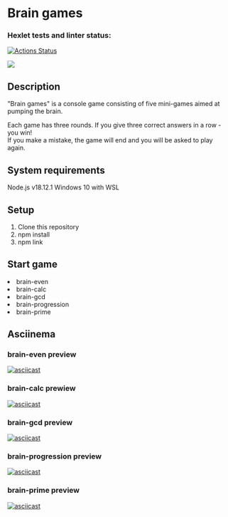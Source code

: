 <h1>Brain games</h1>

### Hexlet tests and linter status:

[![Actions Status](https://github.com/Savelyii/frontend-project-44/workflows/hexlet-check/badge.svg)](https://github.com/Savelyii/frontend-project-44/actions)

<a href="https://codeclimate.com/github/Savelyii/frontend-project-44/maintainability"><img src="https://api.codeclimate.com/v1/badges/e58d0f3d88c77708c7a5/maintainability" /></a>

<h2>Description</h2>
"Brain games" is a console game consisting of five mini-games aimed at pumping the brain.

Each game has three rounds. If you give three correct answers in a row - you win!  
If you make a mistake, the game will end and you will be asked to play again.

<h2>System requirements</h2>
Node.js v18.12.1
Windows 10 with WSL

<h2>Setup</h2>

1. Сlone this repository
2. npm install
3. npm link

<h2>Start game</h2>
<li>brain-even</li>
<li>brain-calc</li>
<li>brain-gcd</li>
<li>brain-progression</li>
<li>brain-prime</li>

<h2>Asciinema</h2>

<h3>brain-even preview</h3>

[![asciicast](https://asciinema.org/a/mUDj6S6oKKu4ZW7b4otn4hBAT.svg)](https://asciinema.org/a/mUDj6S6oKKu4ZW7b4otn4hBAT)

<h3>brain-calc prewiew</h3>

[![asciicast](https://asciinema.org/a/bJeLXuo1ZRYeYvgD3GehJcWuy.svg)](https://asciinema.org/a/bJeLXuo1ZRYeYvgD3GehJcWuy)

<h3>brain-gcd preview</h3>

[![asciicast](https://asciinema.org/a/F3OQSOXBAUTTywTJJEx6ErarI.svg)](https://asciinema.org/a/F3OQSOXBAUTTywTJJEx6ErarI)

<h3>brain-progression preview</h3>

[![asciicast](https://asciinema.org/a/doZAxdAj2S3oKaRCcJD79tUDw.svg)](https://asciinema.org/a/doZAxdAj2S3oKaRCcJD79tUDw)

<h3>brain-prime preview</h3>

[![asciicast](https://asciinema.org/a/iAsdBmHszRvPqawEl2AVhhjZZ.svg)](https://asciinema.org/a/iAsdBmHszRvPqawEl2AVhhjZZ)
